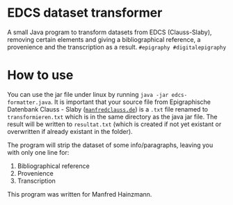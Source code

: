 # EDCS dataset transformer
A small Java program to transform datasets from EDCS (Clauss-Slaby), removing certain elements and giving a bibliographical reference, a provenience and the transcription as a result. `#epigraphy #digitalepigraphy` 

# How to use 
You can use the jar file under linux by running `java -jar edcs-formatter.java`.
It is important that your source file from Epigraphische Datenbank Clauss - Slaby ([`manfredclauss.de`](http://www.manfredclauss.de/)) is a `.txt` file renamed to `transformieren.txt` which is in the same directory as the java jar file. The result will be written to `resultat.txt` (which is created if not yet existant or overwritten if already existant in the folder). 

The program will strip the dataset of some info/paragraphs, leaving you with only one line for:
1. Bibliographical reference
2. Provenience 
3. Transcription 

This program was written for Manfred Hainzmann.

